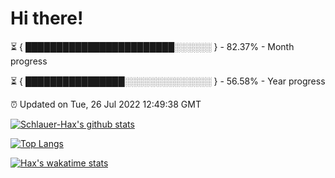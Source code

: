 # Hi there!

⏳ { ████████████████████████░░░░░░ } - 82.37% - Month progress

⏳ { ████████████████░░░░░░░░░░░░░░ } - 56.58% - Year progress

⏰ Updated on Tue, 26 Jul 2022 12:49:38 GMT


[![Schlauer-Hax's github stats](https://github-readme-stats.vercel.app/api?username=Schlauer-Hax&show_icons=true&theme=dark&count_private=true)](https://github.com/Schlauer-Hax)


[![Top Langs](https://github-readme-stats.vercel.app/api/top-langs/?username=Schlauer-Hax&layout=compact&theme=dark)](https://github.com/Schlauer-Hax?tab=repositories)


[![Hax's wakatime stats](https://github-readme-stats.vercel.app/api/wakatime?username=Hax&theme=dark)](https://wakatime.com/@Hax)


